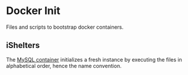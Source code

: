 # Docker Init
Files and scripts to bootstrap docker containers.

## iShelters
The [MySQL container](https://hub.docker.com/_/mysql) initializes a fresh instance by executing the files
in alphabetical order, hence the name convention.
